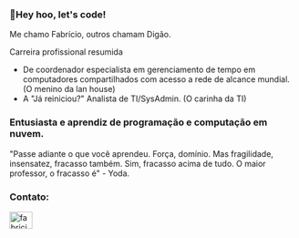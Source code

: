 ### 🎸Hey hoo, let's code!
Me chamo Fabrício, outros chamam Digão.

Carreira profissional resumida
- De coordenador especialista em gerenciamento de tempo em computadores compartilhados com acesso a rede de alcance mundial. (O menino da lan house)
- A "Já reiniciou?" Analista de TI/SysAdmin. (O carinha da TI)

### Entusiasta e aprendiz de programação e computação em nuvem.


"Passe adiante o que você aprendeu. Força, domínio. Mas fragilidade, insensatez, fracasso também. Sim, fracasso acima de tudo. O maior professor, o fracasso é" - Yoda.


<h3 align="left">Contato:</h3>
<p align="left">
<a href="https://discord.gg/fabricio.sousa#3979" target="blank"><img align="center" src="https://raw.githubusercontent.com/rahuldkjain/github-profile-readme-generator/master/src/images/icons/Social/discord.svg" alt="fabricio.sousa#3979" height="30" width="40" /></a>
</p>
